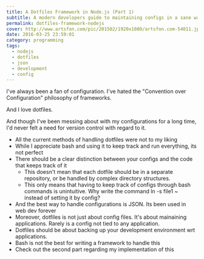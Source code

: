 ```yaml
---
title: A Dotfiles Framework in Node.js (Part 1)
subtitle: A modern developers guide to maintaining configs in a sane way
permalink: dotfiles-framework-nodejs
cover: http://www.artsfon.com/pic/201502/1920x1080/artsfon.com-54011.jpg
date: 2016-03-25 23:59:01
category: programming
tags: 
  - nodejs
  - dotfiles
  - json
  - development
  - config
---
```

I've always been a fan of configuration. I've hated the "Convention over Configuration" philosophy of frameworks. 

And I love dotfiles. 

And though I've been messing about with my configurations for a long time, I'd never felt a need for version control with regard to it. 

- All the current methods of handling dotfiles were not to my liking
- While I appreciate bash and using it to keep track and run everything, its not perfect
- There should be a clear distinction between your configs and the code that keeps track of it
  - This doesn't mean that each dotfile should be in a separate repository, or be handled by complex directory structures.
  - This only means that having to keep track of configs through bash commands is unintuitive. Why write the command ln -s file1 ~ instead of setting it by config?
- And the best way to handle configurations is JSON. Its been used in web dev forever
- Moreover, dotfiles is not just about config files. It's about mainaining applications. Rarely is a config not tied to any application. 
- Dotfiles should be about backing up your development environment wrt applications.
- Bash is not the best for writing a framework to handle this
- Check out the second part regarding my implementation of this

